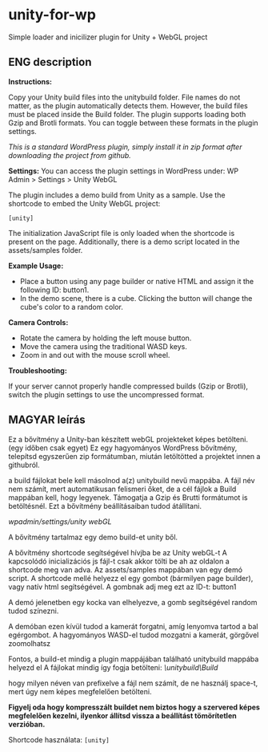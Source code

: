 # unity-for-wp
Simple loader and inicilizer plugin for Unity + WebGL project

## ENG description

**Instructions:**

Copy your Unity build files into the unitybuild folder.
File names do not matter, as the plugin automatically detects them. However, the build files must be placed inside the Build folder.
The plugin supports loading both Gzip and Brotli formats. You can toggle between these formats in the plugin settings.

*This is a standard WordPress plugin, simply install it in zip format after downloading the project from github.*

**Settings:**
You can access the plugin settings in WordPress under:
WP Admin > Settings > Unity WebGL

The plugin includes a demo build from Unity as a sample.
Use the shortcode to embed the Unity WebGL project:

`[unity]`

The initialization JavaScript file is only loaded when the shortcode is present on the page.
Additionally, there is a demo script located in the assets/samples folder.

**Example Usage:**

* Place a button using any page builder or native HTML and assign it the following ID: button1.
* In the demo scene, there is a cube. Clicking the button will change the cube's color to a random color.
  
**Camera Controls:**

* Rotate the camera by holding the left mouse button.
* Move the camera using the traditional WASD keys.
* Zoom in and out with the mouse scroll wheel.

**Troubleshooting:**

If your server cannot properly handle compressed builds (Gzip or Brotli), switch the plugin settings to use the uncompressed format.

## MAGYAR leírás

Ez a bővítmény a Unity-ban készített webGL projekteket képes betölteni. (egy időben csak egyet)
Ez egy hagyományos WordPress bővítmény, telepítsd egyszerűen zip formátumban, miután letöltötted a projektet innen a githubról.


a build fájlokat bele kell másolnod a(z) unitybuild nevű mappába. A fájl név nem számít, mert automatikusan felismeri őket, de a cél fájlok a Build mappában kell, hogy legyenek. 
Támogatja a Gzip és Brutti formátumot is betöltésnél. Ezt a bővítmény beállításaiban tudod átállítani.

*wpadmin/settings/unity webGL*

 A bővítmény tartalmaz egy demo build-et unity ből.

A bővítmény shortcode segítségével hívjba be az Unity webGL-t
A kapcsolódó inicializációs js fájl-t csak akkor tölti be ah az oldalon a shortcode meg van adva.
Az assets/samples mappában van egy demó script. A shortcode mellé helyezz el egy gombot (bármilyen page builder), vagy natív html segítségével. A gombnak adj meg ezt az ID-t: button1

A demó jelenetben egy kocka van elhelyezve, a gomb segítségével random tudod színezni.

A demóban ezen kívül tudod a kamerát forgatni, amíg lenyomva tartod a bal egérgombot.
A hagyományos WASD-el tudod mozgatni a kamerát, görgővel zoomolhatsz

Fontos, a build-et mindig a plugin mappájában található unitybuild mappába helyezd el
A fájlokat mindig így fogja betölteni: *\unitybuild\Build*

hogy milyen néven van prefixelve a fájl nem számít, de ne használj space-t, mert úgy nem képes megfelelően betölteni.

**Figyelj oda hogy kompresszált buildet nem biztos hogy a szervered képes megfelelően kezelni, ilyenkor állítsd vissza a beállítást tömörítetlen verzióban.**

Shortcode használata: `[unity]`
